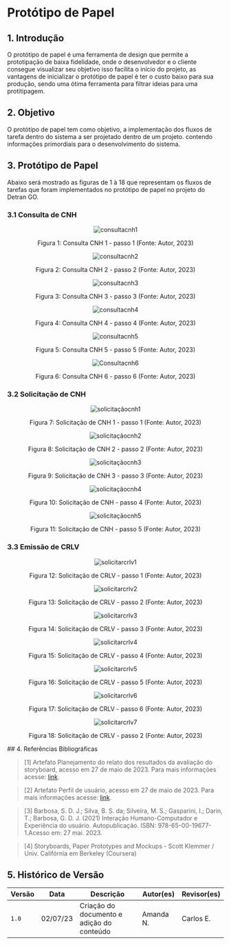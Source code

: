 # Protótipo de Papel 

## 1. Introdução
O protótipo de papel é uma ferramenta de design que permite a prototipação de baixa fidelidade, onde o desenvolvedor e o cliente consegue visualizar seu objetivo isso facilita o início do projeto, as vantagens de inicializar o protótipo de papel é ter o custo baixo para sua produção, sendo uma ótima ferramenta para filtrar ideias para uma protitipagem.

## 2. Objetivo

O protótipo de papel tem como objetivo, a implementação dos fluxos de tarefa dentro do sistema a ser projetado dentro de um projeto. contendo informações primordiais para o desenvolvimento do sistema.

## 3. Protótipo de Papel 
Abaixo será mostrado as figuras de 1 à 18 que representam os fluxos de tarefas que foram implementados no protótipo de papel no projeto do Detran GO.

### 3.1 Consulta de CNH

<center>

![consultacnh1](https://github.com/Interacao-Humano-Computador/2023.1-DetranGO/assets/58089751/c2e3e70b-bb64-4c47-bf41-370a17d17df8)

Figura 1: Consulta CNH 1 - passo 1 (Fonte: Autor, 2023)
</center>

<center>

![consultacnh2](https://github.com/Interacao-Humano-Computador/2023.1-DetranGO/assets/58089751/05172323-36db-4836-b4c9-6b5ba05ba8ee)

Figura 2: Consulta CNH 2 - passo 2 (Fonte: Autor, 2023)
</center>

<center>

![consultacnh3](https://github.com/Interacao-Humano-Computador/2023.1-DetranGO/assets/58089751/ab72eaef-647c-444c-93db-79e0160cd694)

Figura 3: Consulta CNH 3 - passo 3 (Fonte: Autor, 2023)
</center>

<center>

![consultacnh4](https://github.com/Interacao-Humano-Computador/2023.1-DetranGO/assets/58089751/a8ad0d4d-fa53-4c64-87a7-2687acffaae4)

Figura 4: Consulta CNH 4 - passo 4 (Fonte: Autor, 2023)
</center>

<center>

![consultacnh5](https://github.com/Interacao-Humano-Computador/2023.1-DetranGO/assets/58089751/5d9e62b9-b01e-407e-933a-2d3daadddfc5)

Figura 5: Consulta CNH 5 - passo 5 (Fonte: Autor, 2023)
</center>

<center>

![Consultacnh6](https://github.com/Interacao-Humano-Computador/2023.1-DetranGO/assets/58089751/e6ed37bf-5db7-4e7f-8a29-3adca91d80cb)

Figura 6: Consulta CNH 6 - passo 6 (Fonte: Autor, 2023)
</center>

### 3.2 Solicitação de CNH

<center>

![solicitaçãocnh1](https://github.com/Interacao-Humano-Computador/2023.1-DetranGO/assets/58089751/4bd0f04c-d6f8-4d93-a574-1bee3236ddb7)

Figura 7: Solicitação de CNH 1 - passo 1 (Fonte: Autor, 2023)
</center>

<center>

![solicitaçãocnh2](https://github.com/Interacao-Humano-Computador/2023.1-DetranGO/assets/58089751/171cd408-a8ab-4462-a68a-cfbc1ad2f105)

Figura 8: Solicitação de CNH 2 - passo 2 (Fonte: Autor, 2023)
</center>

<center>

![solicitaçãocnh3](https://github.com/Interacao-Humano-Computador/2023.1-DetranGO/assets/58089751/9a2c7ae6-9306-436d-a6e8-aa990abf2b6a)

Figura 9: Solicitação de CNH 3 - passo 3 (Fonte: Autor, 2023)
</center>

<center>

![solicitaçãocnh4](https://github.com/Interacao-Humano-Computador/2023.1-DetranGO/assets/58089751/209f8d5c-5777-403e-95e6-e0ee6c1c9cac)

Figura 10: Solicitação de CNH - passo 4 (Fonte: Autor, 2023)

</center>

<center>

![solicitaçãocnh5](https://github.com/Interacao-Humano-Computador/2023.1-DetranGO/assets/58089751/bb99a42f-230e-4286-bf8b-10265b91b9d6)

Figura 11: Solicitação de CNH - passo 5 (Fonte: Autor, 2023)

</center>


### 3.3 Emissão de CRLV

<center>

![solicitarcrlv1](https://github.com/Interacao-Humano-Computador/2023.1-DetranGO/assets/58089751/252c3f96-4e51-42bf-9e17-79c896beac11)

Figura 12: Solicitação de CRLV - passo 1 (Fonte: Autor, 2023)
</center>

<center>

![solicitarcrlv2](https://github.com/Interacao-Humano-Computador/2023.1-DetranGO/assets/58089751/2ff23c0b-7be4-4361-845a-216b47d422a4)

Figura 13: Solicitação de CRLV - passo 2 (Fonte: Autor, 2023)

</center>

<center>

![solicitarcrlv3](https://github.com/Interacao-Humano-Computador/2023.1-DetranGO/assets/58089751/c3c4bd83-133c-41df-97b7-7c5eda40995a)

Figura 14: Solicitação de CRLV - passo 3 (Fonte: Autor, 2023)
</center>

<center>

![solicitarcrlv4](https://github.com/Interacao-Humano-Computador/2023.1-DetranGO/assets/58089751/acb76602-5114-4dc8-ae97-0a64761dcfe7)

Figura 15: Solicitação de CRLV - passo 4 (Fonte: Autor, 2023)
</center>

<center>

![solicitarcrlv5](https://github.com/Interacao-Humano-Computador/2023.1-DetranGO/assets/58089751/53289c39-1a9a-4b06-aea2-4e0ca43a67f7)

Figura 16: Solicitação de CRLV - passo 5 (Fonte: Autor, 2023)
</center>

<center>

![solicitarcrlv6](https://github.com/Interacao-Humano-Computador/2023.1-DetranGO/assets/58089751/0fa860f1-6c1f-4972-8e5c-210c87f6afa4)

Figura 17: Solicitação de CRLV - passo 6 (Fonte: Autor, 2023)
</center>

<center>

![solicitarcrlv7](https://github.com/Interacao-Humano-Computador/2023.1-DetranGO/assets/58089751/de384935-6f98-491f-ac93-2952afdb547c)

Figura 18: Solicitação de CRLV - passo 2 (Fonte: Autor, 2023)
</center>
## 4. Referências Bibliográficas

> [1] Artefato Planejamento do relato dos resultados da avaliação do storyboard, acesso em 27 de maio de 2023. Para mais informações acesse: [link](./planejamento_relato_resultados.md).

> [2] Artefato Perfil de usuário, acesso em 27 de maio de 2023. Para mais informações acesse: [link](../../../analise_requisitos/perfilUsuario.md).

> [3] Barbosa, S. D. J.; Silva, B. S. da; Silveira, M. S.; Gasparini, I.; Darin, T.; Barbosa, G. D. J. (2021) Interação Humano-Computador e Experiência do usuário. Autopublicação. ISBN: 978-65-00-19677-1.Acesso em: 27 mai. 2023.

> [4] Storyboards, Paper Prototypes and Mockups - Scott Klemmer / Univ. Califórnia em Berkeley (Coursera)

## 5. Histórico de Versão


| Versão | Data     | Descrição                          | Autor(es)    | Revisor(es) | 
| ------ | -------- | ----------------------------------------- | ------------ |----------- |
| `1.0`  | 02/07/23 | Criação do documento e adição do conteúdo | Amanda N. | Carlos E. |

